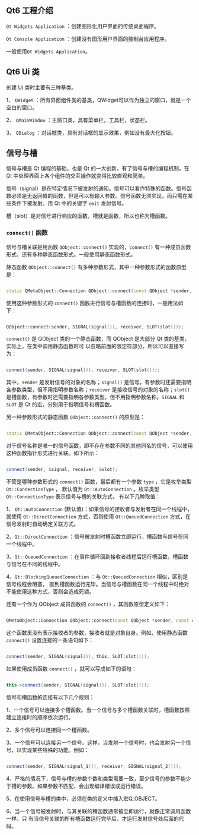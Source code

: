 ## Qt6 工程介绍

`Qt Widgets Application` ：创建图形化用户界面的传统桌面程序。

`Qt Console Application` ：创建没有图形用户界面的控制台应用程序。

一般使用`Qt Widgets Application`。

## Qt6 Ui 类

创建 Ui 类时主要有三种基类。

1、 `QWidget` ：所有界面组件类的基类，QWidget可以作为独立的窗口，就是一个空白的窗口。

2、 `QMainWindow` ：主窗口类，具有菜单栏，工具栏，状态栏。

3、 `QDialog` ：对话框类，具有对话框的显示效果，例如没有最大化按钮。

## 信号与槽

信号与槽是 Qt 编程的基础，也是 Qt 的一大创新。有了信号与槽的编程机制，在 Qt 中处理界面上各个组件的交互操作就变得比较直观和简单。

信号（signal）是在特定情况下被发射的通知。信号可以看作特殊的函数。信号函数必须是无返回值的函数，但是可以有输入参数。信号函数无须实现，而只需在某些条件下被发射。用 Qt 中的关键字 `emit` 发射信号。

槽（slot）是对信号进行响应的函数，槽就是函数，所以也称为槽函数。

### `connect()` 函数

信号与槽关联是用函数 `QObject::connect()` 实现的，`connect()` 有一种成员函数形式，还有多种静态函数形式。一般使用静态函数形式。

静态函数 `QObject::connect()` 有多种参数形式，其中一种参数形式的函数原型是：

```cpp

static QMetaObject::Connection QObject::connect(const QObject *sender, const char *signal, const QObject *receiver, const char *method, Qt::ConnectionType type = Qt::AutoConnection);

```

使用这种参数形式的 `connect()` 函数进行信号与槽函数的连接时，一般用法如下：

```cpp

QObject::connect(sender, SIGNAL(signal()), receiver, SLOT(slot()));

```

`connect()` 是 QObject 类的一个静态函数，而 QObject 是大部分 Qt 类的基类，实际上，在类中调用静态函数时可
以忽略前面的限定符部分，所以可以直接写为：

```cpp

connect(sender, SIGNAL(signal()), receiver, SLOT(slot()));

```

其中，`sender` 是发射信号的对象的名称；`signal()` 是信号，有参数时还需要指明各参数类型，但不用指明参数名称；`receiver` 是接收信号的对象的名称；`slot()` 是槽函数，有参数时还需要指明各参数类型，但不用指明参数名称。`SIGNAL` 和 `SLOT` 是 Qt 的宏，分别用于指明信号和槽函数。

另一种参数形式的静态函数 `QObject::connect()` 的原型是：
```cpp

static QMetaObject::Connection QObject::connect(const QObject *sender, const QMetaMethod &signal, const QObject *receiver, const QMetaMethod &method, Qt::ConnectionType type = Qt::AutoConnection);

```

对于信号名称是唯一的信号函数，即不存在参数不同的其他同名的信号，可以使用这种函数指针形式进行关联。如下所示：

```cpp

connect(sender, &signal, receiver, &slot);

```

不管是哪种参数形式的 `connect()` 函数，最后都有一个参数 `type` ，它是枚举类型 `Qt::ConnectionType` ，
默认值为 `Qt::AutoConnection` 。枚举类型 `Qt::ConnectionType` 表示信号与槽的关联方式， 有以下几种取值：

1、 `Qt::AutoConnection` (默认值)：如果信号的接收者与发射者在同一个线程中，就使用 `Qt::DirectConnection` 方式，否则使用 `Qt::QueuedConnection` 方式，在信号发射时自动确定关联方式。

2、`Qt::DirectConnection` ：信号被发射时槽函数立即运行，槽函数与信号在同一个线程中。

3、`Qt::QueuedConnection` ：在事件循环回到接收者线程后运行槽函数，槽函数与信号在不同的线程中。

4、`Qt::BlockingQueuedConnection` ：与 `Qt::QueuedConnection` 相似，区别是信号线程会阻塞，
直到槽函数运行完毕。当信号与槽函数在同一个线程中时绝对不能使用这种方式，否则会造成死锁。

还有一个作为 QObject 成员函数的 `connect()` ，其函数原型定义如下：

```cpp

QMetaObject::Connection QObject::connect(const QObject *sender, const char *signal, const char *method, Qt::ConnectionType type = Qt::AutoConnection);

```

这个函数里没有表示接收者的参数，接收者就是对象自身。例如，使用静态函数 `connect()` 设置连接的一条语句如下：

```cpp

connect(sender, SIGNAL(signal()), this, SLOT(slot()));

```
如果使用成员函数 `connect()` ，就可以写成如下的语句：

```cpp

this->connect(sender, SIGNAL(signal()), SLOT(slot()));

```

信号和槽函数的连接有以下几个规则：

1、一个信号可以连接多个槽函数。当一个信号与多个槽函数关联时，槽函数按照建立连接时的顺序依次运行。

2、多个信号可以连接同一个槽函数。

3、一个信号可以连接另一个信号。这样，当发射一个信号时，也会发射另一个信号，以实现某些特殊的功能。例如：

```cpp

connect(sender, SIGNAL(signal_1()), receiver, SIGNAL(signal_2()));

```

4、严格的情况下，信号与槽的参数个数和类型需要一致，至少信号的参数不能少于槽的参数。如果参数不匹配，会出现编译错误或运行错误。

5、在使用信号与槽的类中，必须在类的定义中插入宏Q_OBJECT。

6、当一个信号被发射时，与其关联的槽函数通常被立即运行，就像正常调用函数一样。只
有当信号关联的所有槽函数运行完毕后，才运行发射信号处后面的代码。





